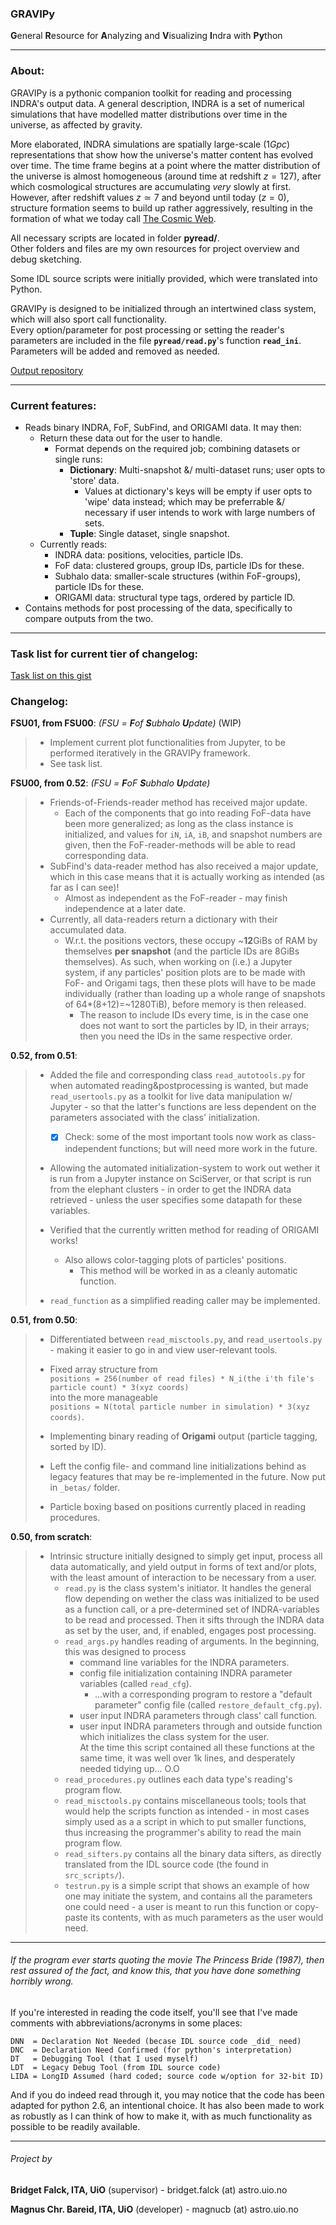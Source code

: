 ### **GRAVIPy**    

**G**eneral **R**esource for **A**nalyzing and **V**isualizing **I**ndra with **Py**thon  

---
### About:  

GRAVIPy is a pythonic companion toolkit for reading and processing INDRA's output data. A general description, INDRA is a set of numerical simulations that have modelled matter distributions over time in the universe, as affected by gravity.  

More elaborated, INDRA simulations are spatially large-scale ($1Gpc$) representations that show how the universe's matter content has evolved over time. The time frame begins at a point where the matter distribution of the universe is almost homogeneous (around time at redshift $z=127$), after which cosmological structures are accumulating *very* slowly at first. However, after redshift values $z\simeq7$ and beyond until today ($z=0$), structure formation seems to build up rather aggressively, resulting in the formation of what we today call [The Cosmic Web](https://www.google.no/search?q=cosmic+web&source=lnms&tbm=isch&sa=X&ved=0ahUKEwjyyfLOt4baAhWIHJoKHRKDCv0Q_AUICigB&biw=1094&bih=944).  

All necessary scripts are located in folder **pyread/**.  
Other folders and files are my own resources for project overview and debug
sketching.  

Some IDL source scripts were initially provided, which were translated into Python.  

GRAVIPy is designed to be initialized through an intertwined class system, which will also sport call functionality.  
Every option/parameter for post processing or setting the reader's parameters are included in the file **`pyread/read.py`**'s function **`read_ini`**.  
Parameters will be added and removed as needed.

[Output repository](https://github.uio.no/magnucb/output_gravipy)  

---
### Current features:  
* Reads binary INDRA, FoF, SubFind, and ORIGAMI data. It may then:  
  * Return these data out for the user to handle.
    - Format depends on the required job; combining datasets or single runs:  
      + **Dictionary**: Multi-snapshot &/ multi-dataset runs; user opts to 'store' data.  
        * Values at dictionary's keys will be empty if user opts to 'wipe' data instead; which may be preferrable &/ necessary if user intends to work with large numbers of sets.
      + **Tuple**: Single dataset, single snapshot.
  * Currently reads:  
    - INDRA data: positions, velocities, particle IDs.  
    - FoF data: clustered groups, group IDs, particle IDs for these.  
    - Subhalo data: smaller-scale structures (within FoF-groups), particle IDs for these.  
    - ORIGAMI data: structural type tags, ordered by particle ID.  
* Contains methods for post processing of the data, specifically to compare outputs from the two.  

---
### Task list for current tier of changelog:  
[Task list on this gist](https://gist.github.uio.no/magnucb/44923531ed82979a0b465cdc5fb19cdd#file-current_goals-md)


### Changelog:

**FSU01, from FSU00**: *(FSU = **F**of **S**ubhalo **U**pdate)* (WIP)
> * Implement current plot functionalities from Jupyter, to be performed iteratively in the GRAVIPy framework.
> * See task list.


**FSU00, from 0.52**: *(FSU = **F**oF **S**ubhalo **U**pdate)*
> * Friends-of-Friends-reader method has received major update.
>   - Each of the components that go into reading FoF-data have been more generalized; as long as the class instance is initialized, and values for `iN`, `iA`, `iB`, and snapshot numbers are given, then the FoF-reader-methods will be able to read corresponding data.  
> * SubFind's data-reader method has also received a major update, which in this case means that it is actually working as intended (as far as I can see)!  
>   - Almost as independent as the FoF-reader - may finish independence at a later date.  
> * Currently, all data-readers return a dictionary with their accumulated data.
>   - W.r.t. the positions vectors, these occupy ~**12**GiBs of RAM by themselves **per snapshot** (and the particle IDs are 8GiBs themselves). As such, when working on (i.e.) a Jupyter system, if any particles' position plots are to be made with FoF- and Origami tags, then these plots will have to be made individually (rather than loading up a whole range of snapshots of 64*(8+12)=~1280TiB), before memory is then released.  
>     + The reason to include IDs every time, is in the case one does not want to sort the particles by ID, in their arrays; then you need the IDs in the same respective order.  


**0.52, from 0.51**:
> * Added the file and corresponding class `read_autotools.py` for when automated reading&postprocessing is wanted, but made `read_usertools.py` as a toolkit for live data manipulation w/ Jupyter - so that the latter's functions are less dependent on the parameters associated with the class' initialization.  
>   - [x] Check: some of the most important tools now work as class-independent functions; but will need more work in the future.  
> 
> * Allowing the automated initialization-system to work out wether it is run from a Jupyter instance on SciServer, or that script is run from the elephant clusters - in order to get the INDRA data retrieved - unless the user specifies some datapath for these variables.  
> 
> * Verified that the currently written method for reading of ORIGAMI works!  
>   - Also allows color-tagging plots of particles' positions.  
>     + This method will be worked in as a cleanly automatic function.  
> 
> * `read_function` as a simplified reading caller may be implemented.  


**0.51, from 0.50**:  
> * Differentiated between `read_misctools.py`, and `read_usertools.py` - making it easier to go in and view user-relevant tools.  
> * Fixed array structure from  
>   `positions = 256(number of read files) * N_i(the i'th file's particle count) * 3(xyz coords)`   
>   into the more manageable   
>   `positions = N(total particle number in simulation) * 3(xyz coords)`.  
> 
> * Implementing binary reading of **Origami** output (particle tagging, sorted by ID).  
> * Left the config file- and command line initializations behind as legacy features that may be re-implemented in the future. Now put in `_betas/` folder.  
> * Particle boxing based on positions currently placed in reading procedures.  


**0.50, from scratch**:
> * Intrinsic structure initially designed to simply get input, process all data automatically, and yield output in forms of text and/or plots, with the least amount of interaction to be necessary from a user.  
>   * `read.py` is the class system's initiator. It handles the general flow depending on wether the class was initialized to be used as a function call, or a pre-determined set of INDRA-variables to be read and processed. Then it sifts through the INDRA data as set by the user, and, if enabled, engages post processing.  
>   * `read_args.py` handles reading of arguments. In the beginning, this was designed to process  
>     * command line variables for the INDRA parameters.  
>     * config file initialization containing INDRA parameter variables (called `read_cfg`).  
>       * ...with a corresponding program to restore a "default parameter" config file (called `restore_default_cfg.py`).  
>     * user input INDRA parameters through class' call function.
>     * user input INDRA parameters through and outside function which initializes the class system for the user.  
>     At the time this script contained all these functions at the same time, it was well over 1k lines, and desperately needed tidying up... O.O  
>   * `read_procedures.py` outlines each data type's reading's program flow.  
>   * `read_misctools.py` contains miscellaneous tools; tools that would help the scripts function as intended - in most cases simply used as a a script in which to put smaller functions, thus increasing the programmer's ability to read the main program flow.  
>   * `read_sifters.py` contains all the binary data sifters, as directly translated from the IDL source code (the found in `src_scripts/`).  
>   * `testrun.py` is a simple script that shows an example of how one may initiate the system, and contains all the parameters one could need - a user is meant to run this function or copy-paste its contents, with as much parameters as the user would need.  

---
###### If the program ever starts quoting the movie The Princess Bride (1987), then rest assured of the fact, and know this, that you have done something horribly wrong.  

If you're interested in reading the code itself, you'll see that I've made
comments with abbreviations/acronyms in some places:  
```
DNN  = Declaration Not Needed (becase IDL source code _did_ need)
DNC  = Declaration Need Confirmed (for python's interpretation)
DT   = Debugging Tool (that I used myself)
LDT  = Legacy Debug Tool (from IDL source code)
LIDA = LongID Assumed (hard coded; source code w/option for 32-bit ID)
```

And if you do indeed read through it, you may notice that the code has been adapted for python 2.6, an intentional choice. It has also been made to work as robustly as I can think of how to make it, with as much functionality as possible to be readily available.  

------
###### Project by
**Bridget Falck, ITA, UiO**      (supervisor) - bridget.falck (at) astro.uio.no

**Magnus Chr. Bareid, ITA, UiO** (developer)  - magnucb (at) astro.uio.no
